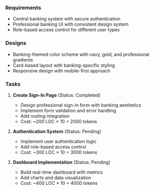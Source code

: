 ### Requirements
- Central banking system with secure authentication
- Professional banking UI with consistent design system
- Role-based access control for different user types

### Designs
- Banking-themed color scheme with navy, gold, and professional gradients
- Card-based layout with banking-specific styling
- Responsive design with mobile-first approach

### Tasks
1. **Create Sign-In Page** (Status: Completed)
   - Design professional sign-in form with banking aesthetics
   - Implement form validation and error handling
   - Add routing integration
   - Cost: ~200 LOC × 10 = 2000 tokens

2. **Authentication System** (Status: Pending)
   - Implement user authentication logic
   - Add role-based access control
   - Cost: ~300 LOC × 10 = 3000 tokens

3. **Dashboard Implementation** (Status: Pending)
   - Build real-time dashboard with metrics
   - Add charts and data visualization
   - Cost: ~400 LOC × 10 = 4000 tokens
